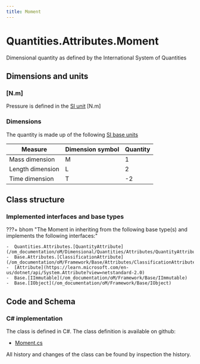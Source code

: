 ```yaml
---
title: Moment
---
```


# Quantities.Attributes.Moment

Dimensional quantity as defined by the International System of Quantities

## Dimensions and units

### [N.m]

Pressure is defined in the [SI unit](https://bhom.xyz/documentation/BHoM_oM/BHoM-Units-conventions/) [N.m]

### Dimensions

The quantity is made up of the following [SI base units](https://en.wikipedia.org/wiki/SI_base_unit)

| Measure        | Dimension symbol | Quantity |
|------------------|--------|----------|
| Mass dimension |  M  |1  |
| Length dimension |  L  |2  |
| Time dimension |  T  |-2  |


## Class structure

### Implemented interfaces and base types

???+ bhom "The Moment in inheriting from the following base type(s) and implements the following interfaces:"

    -  Quantities.Attributes.[QuantityAttribute](/om_documentation/oM/Dimensional/Quantities/Attributes/QuantityAttribute)
    -  Base.Attributes.[ClassificationAttribute](/om_documentation/oM/Framework/Base/Attributes/ClassificationAttribute)
    -  [Attribute](https://learn.microsoft.com/en-us/dotnet/api/System.Attribute?view=netstandard-2.0)
    -  Base.[IImmutable](/om_documentation/oM/Framework/Base/IImmutable)
    -  Base.[IObject](/om_documentation/oM/Framework/Base/IObject)




## Code and Schema

### C# implementation

The class is defined in C#. The class definition is available on github:

- [Moment.cs](https://github.com/BHoM/BHoM/blob/develop/Quantities_oM/Attributes\Moment.cs)

All history and changes of the class can be found by inspection the history.
